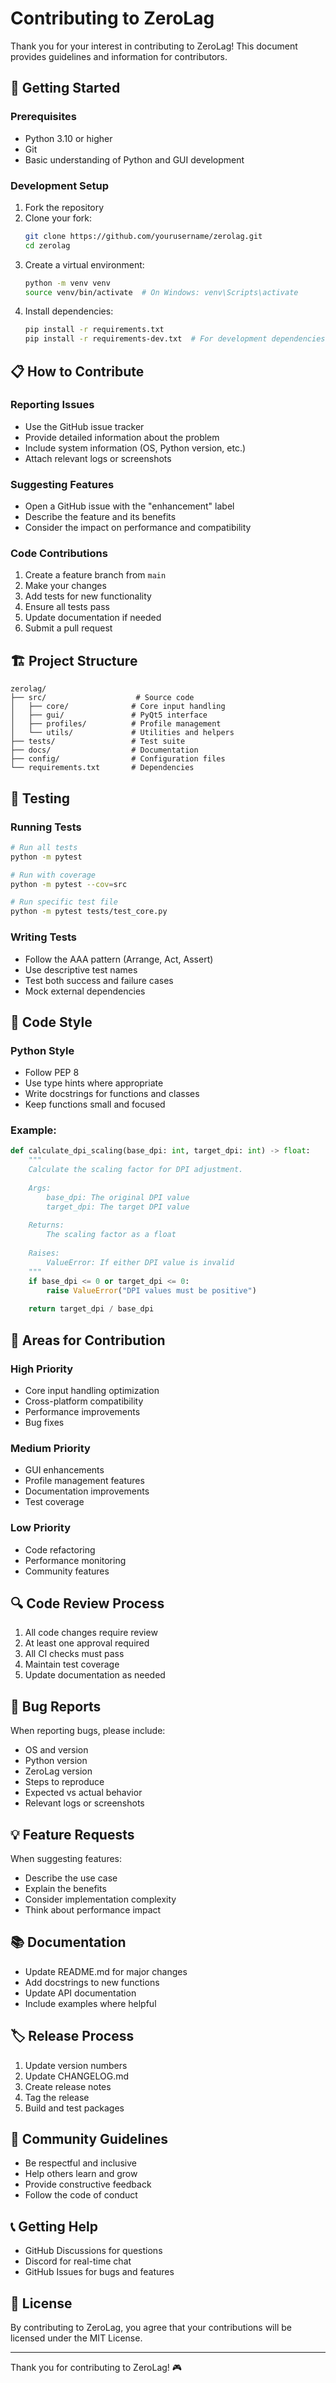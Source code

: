 # Contributing to ZeroLag

Thank you for your interest in contributing to ZeroLag! This document provides guidelines and information for contributors.

## 🚀 Getting Started

### Prerequisites
- Python 3.10 or higher
- Git
- Basic understanding of Python and GUI development

### Development Setup
1. Fork the repository
2. Clone your fork:
   ```bash
   git clone https://github.com/yourusername/zerolag.git
   cd zerolag
   ```
3. Create a virtual environment:
   ```bash
   python -m venv venv
   source venv/bin/activate  # On Windows: venv\Scripts\activate
   ```
4. Install dependencies:
   ```bash
   pip install -r requirements.txt
   pip install -r requirements-dev.txt  # For development dependencies
   ```

## 📋 How to Contribute

### Reporting Issues
- Use the GitHub issue tracker
- Provide detailed information about the problem
- Include system information (OS, Python version, etc.)
- Attach relevant logs or screenshots

### Suggesting Features
- Open a GitHub issue with the "enhancement" label
- Describe the feature and its benefits
- Consider the impact on performance and compatibility

### Code Contributions
1. Create a feature branch from `main`
2. Make your changes
3. Add tests for new functionality
4. Ensure all tests pass
5. Update documentation if needed
6. Submit a pull request

## 🏗️ Project Structure

```
zerolag/
├── src/                    # Source code
│   ├── core/              # Core input handling
│   ├── gui/               # PyQt5 interface
│   ├── profiles/          # Profile management
│   └── utils/             # Utilities and helpers
├── tests/                 # Test suite
├── docs/                  # Documentation
├── config/                # Configuration files
└── requirements.txt       # Dependencies
```

## 🧪 Testing

### Running Tests
```bash
# Run all tests
python -m pytest

# Run with coverage
python -m pytest --cov=src

# Run specific test file
python -m pytest tests/test_core.py
```

### Writing Tests
- Follow the AAA pattern (Arrange, Act, Assert)
- Use descriptive test names
- Test both success and failure cases
- Mock external dependencies

## 📝 Code Style

### Python Style
- Follow PEP 8
- Use type hints where appropriate
- Write docstrings for functions and classes
- Keep functions small and focused

### Example:
```python
def calculate_dpi_scaling(base_dpi: int, target_dpi: int) -> float:
    """
    Calculate the scaling factor for DPI adjustment.
    
    Args:
        base_dpi: The original DPI value
        target_dpi: The target DPI value
        
    Returns:
        The scaling factor as a float
        
    Raises:
        ValueError: If either DPI value is invalid
    """
    if base_dpi <= 0 or target_dpi <= 0:
        raise ValueError("DPI values must be positive")
    
    return target_dpi / base_dpi
```

## 🎯 Areas for Contribution

### High Priority
- Core input handling optimization
- Cross-platform compatibility
- Performance improvements
- Bug fixes

### Medium Priority
- GUI enhancements
- Profile management features
- Documentation improvements
- Test coverage

### Low Priority
- Code refactoring
- Performance monitoring
- Community features

## 🔍 Code Review Process

1. All code changes require review
2. At least one approval required
3. All CI checks must pass
4. Maintain test coverage
5. Update documentation as needed

## 🐛 Bug Reports

When reporting bugs, please include:
- OS and version
- Python version
- ZeroLag version
- Steps to reproduce
- Expected vs actual behavior
- Relevant logs or screenshots

## 💡 Feature Requests

When suggesting features:
- Describe the use case
- Explain the benefits
- Consider implementation complexity
- Think about performance impact

## 📚 Documentation

- Update README.md for major changes
- Add docstrings to new functions
- Update API documentation
- Include examples where helpful

## 🏷️ Release Process

1. Update version numbers
2. Update CHANGELOG.md
3. Create release notes
4. Tag the release
5. Build and test packages

## 🤝 Community Guidelines

- Be respectful and inclusive
- Help others learn and grow
- Provide constructive feedback
- Follow the code of conduct

## 📞 Getting Help

- GitHub Discussions for questions
- Discord for real-time chat
- GitHub Issues for bugs and features

## 📄 License

By contributing to ZeroLag, you agree that your contributions will be licensed under the MIT License.

---

Thank you for contributing to ZeroLag! 🎮
